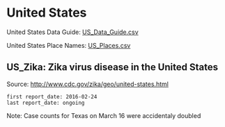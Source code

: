 # United States

United States Data Guide\: [US_Data_Guide.csv](US_Data_Guide.csv)

United States Place Names: [US_Places.csv](US_Places.csv)

## US_Zika: Zika virus disease in the United States

Source: <http://www.cdc.gov/zika/geo/united-states.html>

    first report_date: 2016-02-24
    last report_date: ongoing

Note: Case counts for Texas on March 16 were accidentaly doubled

